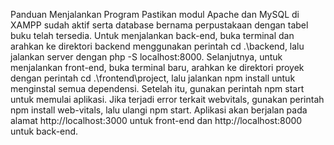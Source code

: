 Panduan Menjalankan Program
Pastikan modul Apache dan MySQL di XAMPP sudah aktif serta database bernama perpustakaan dengan tabel buku telah tersedia. Untuk menjalankan back-end, buka terminal dan arahkan ke direktori backend menggunakan perintah cd .\backend\, lalu jalankan server dengan php -S localhost:8000. Selanjutnya, untuk menjalankan front-end, buka terminal baru, arahkan ke direktori proyek dengan perintah cd .\frontend\project, lalu jalankan npm install untuk menginstal semua dependensi. Setelah itu, gunakan perintah npm start untuk memulai aplikasi. Jika terjadi error terkait webvitals, gunakan perintah npm install web-vitals, lalu ulangi npm start. Aplikasi akan berjalan pada alamat http://localhost:3000 untuk front-end dan http://localhost:8000 untuk back-end.
